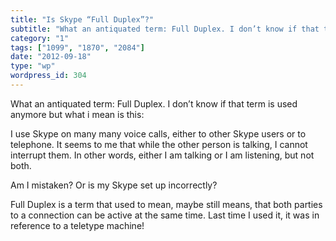 ```yaml
---
title: "Is Skype “Full Duplex”?"
subtitle: "What an antiquated term: Full Duplex. I don’t know if that term is used anymore but what i mean is t..."
category: "1"
tags: ["1099", "1870", "2084"]
date: "2012-09-18"
type: "wp"
wordpress_id: 304
---
```

What an antiquated term: Full Duplex. I don’t know if that term is used anymore but what i mean is this:

I use Skype on many many voice calls, either to other Skype users or to telephone. It seems to me that while the other person is talking, I cannot interrupt them. In other words, either I am talking or I am listening, but not both.

Am I mistaken? Or is my Skype set up incorrectly?

Full Duplex is a term that used to mean, maybe still means, that both parties to a connection can be active at the same time. Last time I used it, it was in reference to a teletype machine!